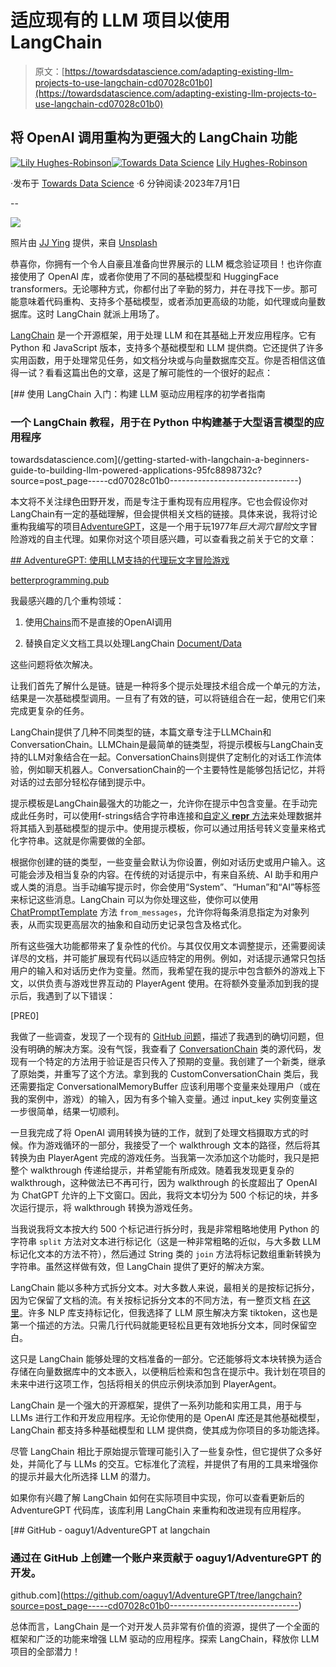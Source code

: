 # 适应现有的 LLM 项目以使用 LangChain

> 原文：[https://towardsdatascience.com/adapting-existing-llm-projects-to-use-langchain-cd07028c01b0](https://towardsdatascience.com/adapting-existing-llm-projects-to-use-langchain-cd07028c01b0)

## 将 OpenAI 调用重构为更强大的 LangChain 功能

[](https://medium.com/@oaguy1?source=post_page-----cd07028c01b0--------------------------------)[![Lily Hughes-Robinson](../Images/b610721a40e274e7fb81418395314ae3.png)](https://medium.com/@oaguy1?source=post_page-----cd07028c01b0--------------------------------)[](https://towardsdatascience.com/?source=post_page-----cd07028c01b0--------------------------------)[![Towards Data Science](../Images/a6ff2676ffcc0c7aad8aaf1d79379785.png)](https://towardsdatascience.com/?source=post_page-----cd07028c01b0--------------------------------) [Lily Hughes-Robinson](https://medium.com/@oaguy1?source=post_page-----cd07028c01b0--------------------------------)

·发布于 [Towards Data Science](https://towardsdatascience.com/?source=post_page-----cd07028c01b0--------------------------------) ·6 分钟阅读·2023年7月1日

--

![](../Images/814da28df7832cee3963ba401e7ba764.png)

照片由 [JJ Ying](https://unsplash.com/@jjying?utm_source=medium&utm_medium=referral) 提供，来自 [Unsplash](https://unsplash.com/?utm_source=medium&utm_medium=referral)

恭喜你，你拥有一个令人自豪且准备向世界展示的 LLM 概念验证项目！也许你直接使用了 OpenAI 库，或者你使用了不同的基础模型和 HuggingFace transformers。无论哪种方式，你都付出了辛勤的努力，并在寻找下一步。那可能意味着代码重构、支持多个基础模型，或者添加更高级的功能，如代理或向量数据库。这时 LangChain 就派上用场了。

[LangChain](https://langchain.com) 是一个开源框架，用于处理 LLM 和在其基础上开发应用程序。它有 Python 和 JavaScript 版本，支持多个基础模型和 LLM 提供商。它还提供了许多实用函数，用于处理常见任务，如文档分块或与向量数据库交互。你是否相信这值得一试？看看这篇出色的文章，这是了解可能性的一个很好的起点：

[](/getting-started-with-langchain-a-beginners-guide-to-building-llm-powered-applications-95fc8898732c?source=post_page-----cd07028c01b0--------------------------------) [## 使用 LangChain 入门：构建 LLM 驱动应用程序的初学者指南

### 一个 LangChain 教程，用于在 Python 中构建基于大型语言模型的应用程序

towardsdatascience.com](/getting-started-with-langchain-a-beginners-guide-to-building-llm-powered-applications-95fc8898732c?source=post_page-----cd07028c01b0--------------------------------)

本文将不关注绿色田野开发，而是专注于重构现有应用程序。它也会假设你对LangChain有一定的基础理解，但会提供相关文档的链接。具体来说，我将讨论重构我编写的项目[AdventureGPT](https://github.com/oaguy1/AdventureGPT)，这是一个用于玩1977年*巨大洞穴冒险*文字冒险游戏的自主代理。如果你对这个项目感兴趣，可以查看我之前关于它的文章：

[## AdventureGPT: 使用LLM支持的代理玩文字冒险游戏](https://betterprogramming.pub/adventuregpt-using-llm-backed-agents-to-play-text-based-adventure-games-be52f243866a?source=post_page-----cd07028c01b0--------------------------------)

[betterprogramming.pub](https://betterprogramming.pub/adventuregpt-using-llm-backed-agents-to-play-text-based-adventure-games-be52f243866a?source=post_page-----cd07028c01b0--------------------------------)

我最感兴趣的几个重构领域：

1.  使用[Chains](https://python.langchain.com/en/latest/modules/chains.html)而不是直接的OpenAI调用

1.  替换自定义文档工具以处理LangChain [Document/Data](https://python.langchain.com/docs/modules/data_connection/)

这些问题将依次解决。

让我们首先了解什么是链。链是一种将多个提示处理技术组合成一个单元的方法，结果是一次基础模型调用。一旦有了有效的链，可以将链组合在一起，使用它们来完成更复杂的任务。

LangChain提供了几种不同类型的链，本篇文章专注于LLMChain和ConversationChain。LLMChain是最简单的链类型，将提示模板与LangChain支持的LLM对象结合在一起。ConversationChains则提供了定制化的对话工作流体验，例如聊天机器人。ConversationChain的一个主要特性是能够包括记忆，并将对话的过去部分轻松存储到提示中。

提示模板是LangChain最强大的功能之一，允许你在提示中包含变量。在手动完成此任务时，可以使用f-strings结合字符串连接和[自定义 __repr__ 方法](https://www.digitalocean.com/community/tutorials/python-str-repr-functions)来处理数据并将其插入到基础模型的提示中。使用提示模板，你可以通过用括号转义变量来格式化字符串。这就是你需要做的全部。

根据你创建的链的类型，一些变量会默认为你设置，例如对话历史或用户输入。这可能会涉及相当复杂的内容。在传统的对话提示中，有来自系统、AI 助手和用户或人类的消息。当手动编写提示时，你会使用“System”、“Human”和“AI”等标签来标记这些消息。LangChain 可以为你处理这些，使你可以使用 [ChatPromptTemplate](https://api.python.langchain.com/en/latest/modules/prompts.html#langchain.prompts.ChatPromptTemplate) 方法 `from_messages`，允许你将每条消息指定为对象列表，从而实现更高层次的抽象和自动历史记录包含及格式化。

所有这些强大功能都带来了复杂性的代价。与其仅仅用文本调整提示，还需要阅读详尽的文档，并可能扩展现有代码以适应特定的用例。例如，对话提示通常只包括用户的输入和对话历史作为变量。然而，我希望在我的提示中包含额外的游戏上下文，以供负责与游戏世界互动的 PlayerAgent 使用。在将额外变量添加到我的提示后，我遇到了以下错误：

[PRE0]

我做了一些调查，发现了一个现有的 [GitHub 问题](https://github.com/hwchase17/langchain/issues/891)，描述了我遇到的确切问题，但没有明确的解决方案。没有气馁，我查看了 [ConversationChain](https://github.com/hwchase17/langchain/blob/master/langchain/chains/conversation/base.py) 类的源代码，发现有一个特定的方法用于验证是否只传入了预期的变量。我创建了一个新类，继承了原始类，并重写了这个方法。拿到我的 CustomConversationChain 类后，我还需要指定 ConversationalMemoryBuffer 应该利用哪个变量来处理用户（或在我的案例中，游戏）的输入，因为有多个输入变量。通过 input_key 实例变量这一步很简单，结果一切顺利。

一旦我完成了将 OpenAI 调用转换为链的工作，就到了处理文档摄取方式的时候。作为游戏循环的一部分，我接受了一个 walkthrough 文本的路径，然后将其转换为由 PlayerAgent 完成的游戏任务。当我第一次添加这个功能时，我只是把整个 walkthrough 传递给提示，并希望能有所成效。随着我发现更复杂的 walkthrough，这种做法已不再可行，因为 walkthrough 的长度超出了 OpenAI 为 ChatGPT 允许的上下文窗口。因此，我将文本切分为 500 个标记的块，并多次运行提示，将 walkthrough 转换为游戏任务。

当我说我将文本按大约 500 个标记进行拆分时，我是非常粗略地使用 Python 的字符串 `split` 方法对文本进行标记化（这是一种非常粗略的近似，与大多数 LLM 标记化文本的方法不符），然后通过 String 类的 `join` 方法将标记数组重新转换为字符串。虽然这样做有效，但 LangChain 提供了更好的解决方案。

LangChain 能以多种方式拆分文本。对大多数人来说，最相关的是按标记拆分，因为它保留了文档的流。有关按标记拆分文本的不同方法，有一整页文档 [在这里](https://python.langchain.com/docs/modules/data_connection/document_transformers/text_splitters/split_by_token)。许多 NLP 库支持标记化，但我选择了 LLM 原生解决方案 tiktoken，这也是第一个描述的方法。只需几行代码就能更轻松且更有效地拆分文本，同时保留空白。

这只是 LangChain 能够处理的文档准备的一部分。它还能够将文本块转换为适合存储在向量数据库中的文本嵌入，以便稍后检索和包含在提示中。我计划在项目的未来中进行这项工作，包括将相关的供应示例块添加到 PlayerAgent。

LangChain 是一个强大的开源框架，提供了一系列功能和实用工具，用于与 LLMs 进行工作和开发应用程序。无论你使用的是 OpenAI 库还是其他基础模型，LangChain 都支持多种基础模型和 LLM 提供商，使其成为你项目的多功能选择。

尽管 LangChain 相比于原始提示管理可能引入了一些复杂性，但它提供了众多好处，并简化了与 LLMs 的交互。它标准化了流程，并提供了有用的工具来增强你的提示并最大化所选择 LLM 的潜力。

如果你有兴趣了解 LangChain 如何在实际项目中实现，你可以查看更新后的 AdventureGPT 代码库，该库利用 LangChain 来重构和改进现有应用程序。

[](https://github.com/oaguy1/AdventureGPT/tree/langchain?source=post_page-----cd07028c01b0--------------------------------) [## GitHub - oaguy1/AdventureGPT at langchain

### 通过在 GitHub 上创建一个账户来贡献于 oaguy1/AdventureGPT 的开发。

github.com](https://github.com/oaguy1/AdventureGPT/tree/langchain?source=post_page-----cd07028c01b0--------------------------------)

总体而言，LangChain 是一个对开发人员非常有价值的资源，提供了一个全面的框架和广泛的功能来增强 LLM 驱动的应用程序。探索 LangChain，释放你 LLM 项目的全部潜力！
